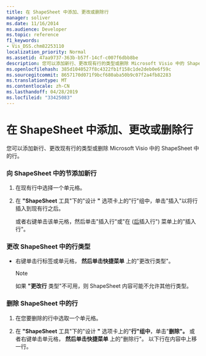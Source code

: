 ```yaml
---
title: 在 ShapeSheet 中添加、更改或删除行
manager: soliver
ms.date: 11/16/2014
ms.audience: Developer
ms.topic: reference
f1_keywords:
- Vis_DSS.chm82253110
localization_priority: Normal
ms.assetid: 47aa9737-363b-b57f-14cf-c007f6dbb8be
description: 您可以添加新行、更改现有行的类型或删除 Microsoft Visio 中的 ShapeSheet 中的行。
ms.openlocfilehash: 385d1040527f8c4322fb1f158c1de2deb0e6f59c
ms.sourcegitcommit: 8657170d071f9bcf680aba50b9c07f2a4fb82283
ms.translationtype: MT
ms.contentlocale: zh-CN
ms.lasthandoff: 04/28/2019
ms.locfileid: "33425083"
---
```

# <a name="add-change-or-delete-rows-in-the-shapesheet"></a>在 ShapeSheet 中添加、更改或删除行

您可以添加新行、更改现有行的类型或删除 Microsoft Visio 中的 ShapeSheet 中的行。
  
### <a name="to-add-a-new-row-to-a-section-in-the-shapesheet"></a>向 ShapeSheet 中的节添加新行

1. 在现有行中选择一个单元格。
    
2. 在 **"ShapeSheet** 工具"下的"设计 **"** 选项卡上的"行"组中，单击"插入"以将行插入到现有行之后。 
    
    或者右键单击该单元格，然后单击"插入行"或"在 ([后](geometry-section.md)插入行") 菜单上的"插入行"。 
    
### <a name="to-change-a-rows-type-in-the-shapesheet"></a>更改 ShapeSheet 中的行类型

- 右键单击行标签或单元格， **然后单击快捷菜单** 上的"更改行类型"。 
    
    > [!NOTE]
    > 如果 **"更改行** 类型"不可用，则 ShapeSheet 内容可能不允许其他行类型。 
  
### <a name="to-delete-a-row-in-the-shapesheet"></a>删除 ShapeSheet 中的行

1. 在您要删除的行中选取一个单元格。
    
2. 在 **"ShapeSheet** 工具"下的"设计 **"** 选项卡上的"**行"组中**，单击"**删除"。** 或者右键单击单元格， **然后单击快捷菜单** 上的"删除行"。 以下行在内容中上移一行。 
    

